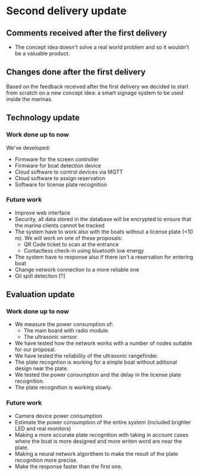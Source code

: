 # Second delivery update

## Comments received after the first delivery

- The concept idea doesn't solve a real world problem and so it wouldn't be a valuable product.

## Changes done after the first delivery

Based on the feedback received after the first delivery we decided to start from scratch on a new concept idea: a smart signage system to be used inside the marinas.

## Technology update

### Work done up to now

We've developed:
- Firmware for the screen controller
- Firmware for boat detection device
- Cloud software to control devices via MQTT
- Cloud software to assign reservation
- Software for license plate recognition

### Future work
- Improve web interface
- Security, all data stored in the database will be encrypted to ensure that the marina clients cannot be tracked
- The system have to work also with the boats without a license plate (<10 m).
  We will work on one of these proposals: 
    - QR Code ticket to scan at the entrance
    - Contactless check-in using bluetooth low energy
- The system have to response also if there isn't a reservation for entering boat
- Change network connection to a more reliable one
- Oil spill detection [?]
## Evaluation update

### Work done up to now
- We measure the power consumption of:
  - The main board with radio module.
  - The ultrasonic sensor.
- We have tested how the network works with a number of nodes suitable for our proposal.
- We have tested the reliability of the ultrasonic rangefinder.
- The plate recogntion is working for a simple boat without aditional design near the plate.
- We tested the power consumption and the delay in the license plate recognition.
- The plate recognition is working slowly.

### Future work
- Camera device power consumption
- Estimate the power consumption of the entire system (included brighter LED and real monitors)
- Making a more accurate plate recognition with taking in account cases where the boat is more designed and more writen word are near the plate. 
- Making a neural network algorithem to make the result of the plate recognition more precise.
- Make the response faster than the first one.
